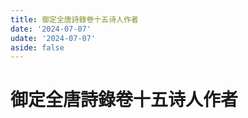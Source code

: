 ```yaml
---
title: 御定全唐詩錄卷十五诗人作者
date: '2024-07-07'
udate: '2024-07-07'
aside: false
---
```

# 御定全唐詩錄卷十五诗人作者

<AuthorPage :authorMap="authorMap" :chapternum="15" />

<script setup>
const chapter = '卷十五';
import authorMap from '/data/qtsl/卷十五/author.json'
</script>
